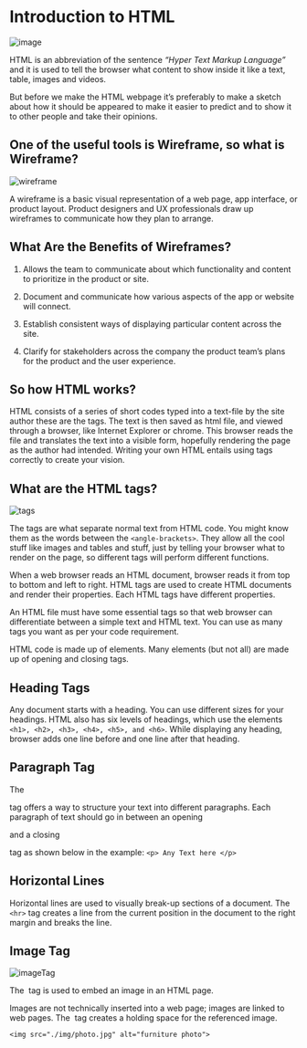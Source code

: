 # Introduction to HTML

![image](https://www.diygenius.com/wp-content/uploads/2013/07/learn-html5.jpg)

HTML is an abbreviation of the sentence *“Hyper Text Markup Language”*  and it is used to tell the browser what content to show inside it like a text, table, images and videos.

But before we make the HTML webpage it’s preferably to make a sketch about how it should be appeared to make it easier to predict and to show it to other people and take their opinions.

## One of the useful tools is Wireframe, so what is Wireframe?

![wireframe](https://i.pinimg.com/originals/52/42/33/524233cdaafeb5128ffd3b8539496456.png)

A wireframe is a basic visual representation of a web page, app interface, or product layout. Product designers and UX professionals draw up wireframes to communicate how they plan to arrange.

## What Are the Benefits of Wireframes?

1. Allows the team to communicate about which functionality and content to prioritize in the product or site.

2. Document and communicate how various aspects of the app or website will connect.

3. Establish consistent ways of displaying particular content across the site.

5. Clarify for stakeholders across the company the product team’s plans for the product and the user experience.

## So how HTML works?

HTML consists of a series of short codes typed into a text-file by the site author  these are the tags. The text is then saved as html file, and viewed through a browser, like Internet Explorer or chrome. This browser reads the file and translates the text into a visible form, hopefully rendering the page as the author had intended. Writing your own HTML entails using tags correctly to create your vision. 

## What are the HTML tags?

![tags](https://clearlydecoded.com/assets/images/posts/2017-09-04-anatomy-of-html-tag/html-tag-attributes.png)

The tags are what separate normal text from HTML code. You might know them as the words between the `<angle-brackets>`. They allow all the cool stuff like images and tables and stuff, just by telling your browser what to render on the page, so different tags will perform different functions.

When a web browser reads an HTML document, browser reads it from top to bottom and left to right. HTML tags are used to create HTML documents and render their properties. Each HTML tags have different properties.

An HTML file must have some essential tags so that web browser can differentiate between a simple text and HTML text. You can use as many tags you want as per your code requirement.

HTML code is made up of elements. Many elements (but not all) are made up of opening and closing tags.

## Heading Tags

Any document starts with a heading. You can use different sizes for your headings. HTML also has six levels of headings, which use the elements `<h1>, <h2>, <h3>, <h4>, <h5>, and <h6>`. While displaying any heading, browser adds one line before and one line after that heading.

## Paragraph Tag

The <p> tag offers a way to structure your text into different paragraphs. Each paragraph of text should go in between an opening <p> and a closing </p> tag as shown below in the example: `<p> Any Text here </p>`

## Horizontal Lines

Horizontal lines are used to visually break-up sections of a document. The `<hr>` tag creates a line from the current position in the document to the right margin and breaks the line.

## Image Tag

![imageTag](https://d2h0cx97tjks2p.cloudfront.net/blogs/wp-content/uploads/sites/2/2020/07/html-images-df.jpg)

The <img> tag is used to embed an image in an HTML page.

Images are not technically inserted into a web page; images are linked to web pages. The <img> tag creates a holding space for the referenced image.

`<img src="./img/photo.jpg" alt="furniture photo">`